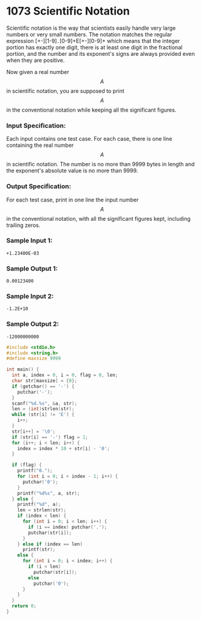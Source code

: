 # 1073 Scientific Notation
Scientific notation is the way that scientists easily handle very large numbers or very small numbers. The notation matches the regular expression [+-][1-9]`.`[0-9]+E[+-][0-9]+ which means that the integer portion has exactly one digit, there is at least one digit in the fractional portion, and the number and its exponent's signs are always provided even when they are positive.

Now given a real number $$A$$ in scientific notation, you are supposed to print $$A$$ in the conventional notation while keeping all the significant figures.

### Input Specification:

Each input contains one test case. For each case, there is one line containing the real number $$A$$ in scientific notation. The number is no more than 9999 bytes in length and the exponent's absolute value is no more than 9999.

### Output Specification:

For each test case, print in one line the input number $$A$$ in the conventional notation, with all the significant figures kept, including trailing zeros.

### Sample Input 1:
```in
+1.23400E-03
```

### Sample Output 1:
```out
0.00123400
```

### Sample Input 2:
```in
-1.2E+10
```

### Sample Output 2:
```out
-12000000000
```

```cpp
#include <stdio.h>
#include <string.h>
#define maxsize 9999

int main() {
  int a, index = 0, i = 0, flag = 0, len;
  char str[maxsize] = {0};
  if (getchar() == '-') {
    putchar('-');
  }
  scanf("%d.%s", &a, str);
  len = (int)strlen(str);
  while (str[i] != 'E') {
    i++;
  }
  str[i++] = '\0';
  if (str[i] == '-') flag = 1;
  for (i++; i < len; i++) {
    index = index * 10 + str[i] - '0';
  }

  if (flag) {
    printf("0.");
    for (int i = 0; i < index - 1; i++) {
      putchar('0');
    }
    printf("%d%s", a, str);
  } else {
    printf("%d", a);
    len = strlen(str);
    if (index < len) {
      for (int i = 0; i < len; i++) {
        if (i == index) putchar('.');
        putchar(str[i]);
      }
    } else if (index == len)
      printf(str);
    else {
      for (int i = 0; i < index; i++) {
        if (i < len)
          putchar(str[i]);
        else
          putchar('0');
      }
    }
  }
  return 0;
}
```